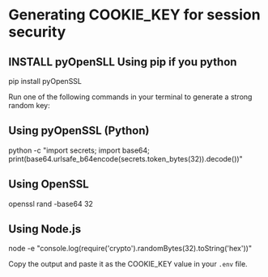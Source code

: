 # Generating COOKIE_KEY for session security

## INSTALL pyOpenSLL Using pip if you python
pip install pyOpenSSL

Run one of the following commands in your terminal to generate a strong random key:

## Using pyOpenSSL (Python)
python -c "import secrets; import base64; print(base64.urlsafe_b64encode(secrets.token_bytes(32)).decode())"

## Using OpenSSL
openssl rand -base64 32

## Using Node.js
node -e "console.log(require('crypto').randomBytes(32).toString('hex'))"

Copy the output and paste it as the COOKIE_KEY value in your `.env` file.